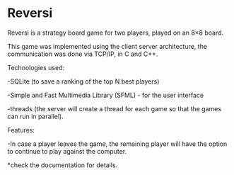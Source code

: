 # Reversi
Reversi is a strategy board game for two players, played on an 8×8 board.


This game was implemented using the client server architecture, the communication was done via TCP/IP, in C and C++.


Technologies used:

-SQLite (to save a ranking of the top N best players)

-Simple and Fast Multimedia Library (SFML) - for the user interface

-threads (the server will create a thread for each game so that the games can run in parallel).


Features:

-In case a player leaves the game, the remaining player will have the option to
continue to play against the computer.


*check the documentation for details.







